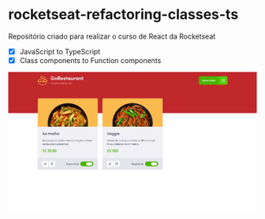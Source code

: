 # rocketseat-refactoring-classes-ts

Repositório criado para realizar o curso de React da Rocketseat 

- [X]  JavaScript to TypeScript
- [X] Class components to Function components 

<img src="https://github.com/denilsonpy/rocketseat-refactoring-classes-ts/blob/master/github/example.png"/>
